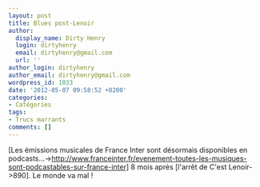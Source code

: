 ```yaml
---
layout: post
title: Blues post-Lenoir
author:
  display_name: Dirty Henry
  login: dirtyhenry
  email: dirtyhenry@gmail.com
  url: ''
author_login: dirtyhenry
author_email: dirtyhenry@gmail.com
wordpress_id: 1033
date: '2012-05-07 09:58:52 +0200'
categories:
- Catégories
tags:
- Trucs marrants
comments: []
---
```

[Les émissions musicales de France Inter sont désormais disponibles en podcasts...->http://www.franceinter.fr/evenement-toutes-les-musiques-sont-podcastables-sur-france-inter] 8 mois après [l'arrêt de C'est Lenoir->890]. Le monde va mal !
